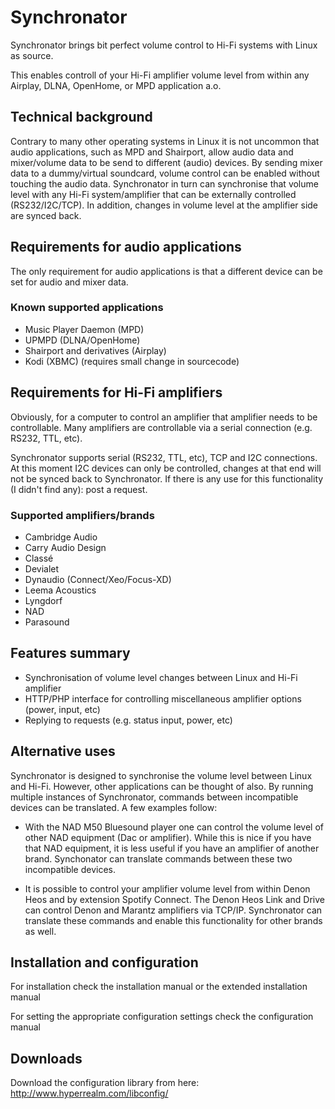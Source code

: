 # Synchronator

Synchronator brings bit perfect volume control to Hi-Fi systems with Linux as source. 

This enables controll of your Hi-Fi amplifier volume level from within any Airplay, DLNA, OpenHome, or MPD application a.o.


## Technical background

Contrary to many other operating systems in Linux it is not uncommon that audio applications, such as MPD and Shairport, allow audio data and mixer/volume data to be send to different (audio) devices. By sending mixer data to a dummy/virtual soundcard, volume control can be enabled without touching the audio data. Synchronator in turn can synchronise that volume level with any Hi-Fi system/amplifier that can be externally controlled (RS232/I2C/TCP). In addition, changes in volume level at the amplifier side are synced back.


## Requirements for audio applications

The only requirement for audio applications is that a different device can be set for audio and mixer data.

### Known supported applications
- Music Player Daemon (MPD)
- UPMPD (DLNA/OpenHome)
- Shairport and derivatives (Airplay)
- Kodi (XBMC) (requires small change in sourcecode)


## Requirements for Hi-Fi amplifiers

Obviously, for a computer to control an amplifier that amplifier needs to be controllable. Many amplifiers are controllable via a serial connection (e.g. RS232, TTL, etc). 

Synchronator supports serial (RS232, TTL, etc), TCP and I2C connections. At this moment I2C devices can only be controlled, changes at that end will not be synced back to Synchronator. If there is any use for this functionality (I didn't find any): post a request.

### Supported amplifiers/brands
- Cambridge Audio
- Carry Audio Design
- Classé
- Devialet
- Dynaudio (Connect/Xeo/Focus-XD)
- Leema Acoustics
- Lyngdorf
- NAD
- Parasound


## Features summary

- Synchronisation of volume level changes between Linux and Hi-Fi amplifier
- HTTP/PHP interface for controlling miscellaneous amplifier options (power, input, etc)
- Replying to requests (e.g. status input, power, etc)

## Alternative uses

Synchronator is designed to synchronise the volume level between Linux and Hi-Fi. However, other applications can be thought of also. By running multiple instances of Synchronator, commands between incompatible devices can be translated. A few examples follow:

- With the NAD M50 Bluesound player one can control the volume level of other NAD equipment (Dac or amplifier). While this is nice if you have that NAD equipment, it is less useful if you have an amplifier of another brand. Synchonator can translate commands between these two incompatible devices.

- It is possible to control your amplifier volume level from within Denon Heos and by extension Spotify Connect. The Denon Heos Link and Drive can control Denon and Marantz amplifiers via TCP/IP. Synchronator can translate these commands and enable this functionality for other brands as well.

## Installation and configuration

For installation check the installation manual or the extended installation manual

For setting the appropriate configuration settings check the configuration manual

## Downloads

Download the configuration library from here:
http://www.hyperrealm.com/libconfig/
